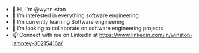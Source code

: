 - 👋 Hi, I’m @wynn-stan
- 👀 I’m interested in everything software engineering
- 🌱 I’m currently learning Software engineering
- 💞️ I’m looking to collaborate on software engineering projects
- 📫 Connect with me on LinkedIn at https://www.linkedin.com/in/winston-lamptey-30215416a/

<!---
wynn-stan/wynn-stan is a ✨ special ✨ repository because its `README.md` (this file) appears on your GitHub profile.
You can click the Preview link to take a look at your changes.
--->
